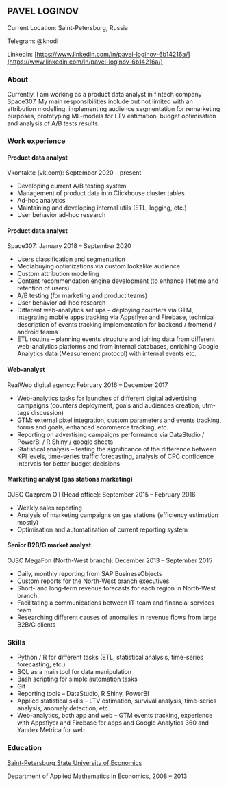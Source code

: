## PAVEL LOGINOV

Current Location: Saint-Petersburg, Russia

Telegram: @knodl

LinkedIn: [https://www.linkedin.com/in/pavel-loginov-6b14216a/](https://www.linkedin.com/in/pavel-loginov-6b14216a/)

### About
Currently, I am working as a product data analyst in fintech company Space307. My main responsibilities include but not limited with an attribution modelling, implementing audience segmentation for remarketing purposes, prototyping ML-models for LTV estimation, budget optimisation and analysis of A/B tests results.


### Work experience
#### Product data analyst
Vkontakte (vk.com): September 2020 – present

- Developing current A/B testing system
- Management of product data into Clickhouse cluster tables
- Ad-hoc analytics
- Maintaining and developing internal utils (ETL, logging, etc.)
- User behavior ad-hoc research

#### Product data analyst
Space307: January 2018 – September 2020

- Users classification and segmentation
- Mediabuying optimizations via custom lookalike audience
- Custom attribution modelling
- Content recommendation engine development (to enhance lifetime and retention of
users)
- A/B testing (for marketing and product teams)
- User behavior ad-hoc research
- Different web-analytics set ups – deploying counters via GTM, integrating mobile
apps tracking via Appsflyer and Firebase, technical description of events tracking
implementation for backend / frontend / android teams
- ETL routine – planning events structure and joining data from different web-analytics
platforms and from internal databases, enriching Google Analytics data (Measurement protocol) with internal events etc.


#### Web-analyst
RealWeb digital agency: February 2016 – December 2017

- Web-analytics tasks for launches of different digital advertising campaigns (counters deployment, goals and audiences creation, utm-tags discussion)
- GTM: external pixel integration, custom parameters and events tracking, forms and goals, enhanced ecommerce tracking, etc.
- Reporting on advertising campaigns performance via DataStudio / PowerBI / R Shiny / google sheets
- Statistical analysis – testing the significance of the difference between KPI levels,
time-series traffic forecasting, analysis of CPC confidence intervals for better budget decisions


#### Marketing analyst (gas stations marketing)
OJSC Gazprom Oil (Head office): September 2015 – February 2016
- Weekly sales reporting
- Analysis of marketing campaigns on gas stations (efficiency estimation mostly)
- Optimisation and automatization of current reporting system


#### Senior B2B/G market analyst
OJSC MegaFon (North-West branch): December 2013 – September 2015

- Daily, monthly reporting from SAP BusinessObjects
- Custom reports for the North-West branch executives
- Short- and long-term revenue forecasts for each region in North-West branch
- Facilitating a communications between IT-team and financial services team
- Researching different causes of anomalies in revenue flows from large B2B/G clients


### Skills
- Python / R for different tasks (ETL, statistical analysis, time-series forecasting, etc.)
- SQL as a main tool for data manipulation
- Bash scripting for simple automation tasks
- Git
- Reporting tools – DataStudio, R Shiny, PowerBI
- Applied statistical skills – LTV estimation, survival analysis, time-series analysis, anomaly detection, etc.
- Web-analytics, both app and web – GTM events tracking, experience with Appsflyer and Firebase for apps and Google Analytics 360 and Yandex Metrica for web


### Education

[Saint-Petersburg State University of Economics](http://en.unecon.ru/)

Department of Applied Mathematics in Economics, 2008 – 2013

